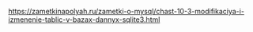https://zametkinapolyah.ru/zametki-o-mysql/chast-10-3-modifikaciya-i-izmenenie-tablic-v-bazax-dannyx-sqlite3.html